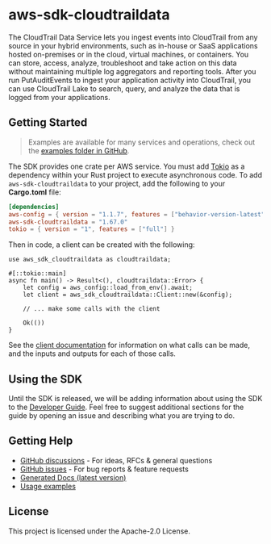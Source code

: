 # aws-sdk-cloudtraildata

The CloudTrail Data Service lets you ingest events into CloudTrail from any source in your hybrid environments, such as in-house or SaaS applications hosted on-premises or in the cloud, virtual machines, or containers. You can store, access, analyze, troubleshoot and take action on this data without maintaining multiple log aggregators and reporting tools. After you run PutAuditEvents to ingest your application activity into CloudTrail, you can use CloudTrail Lake to search, query, and analyze the data that is logged from your applications.

## Getting Started

> Examples are available for many services and operations, check out the
> [examples folder in GitHub](https://github.com/awslabs/aws-sdk-rust/tree/main/examples).

The SDK provides one crate per AWS service. You must add [Tokio](https://crates.io/crates/tokio)
as a dependency within your Rust project to execute asynchronous code. To add `aws-sdk-cloudtraildata` to
your project, add the following to your **Cargo.toml** file:

```toml
[dependencies]
aws-config = { version = "1.1.7", features = ["behavior-version-latest"] }
aws-sdk-cloudtraildata = "1.67.0"
tokio = { version = "1", features = ["full"] }
```

Then in code, a client can be created with the following:

```rust,no_run
use aws_sdk_cloudtraildata as cloudtraildata;

#[::tokio::main]
async fn main() -> Result<(), cloudtraildata::Error> {
    let config = aws_config::load_from_env().await;
    let client = aws_sdk_cloudtraildata::Client::new(&config);

    // ... make some calls with the client

    Ok(())
}
```

See the [client documentation](https://docs.rs/aws-sdk-cloudtraildata/latest/aws_sdk_cloudtraildata/client/struct.Client.html)
for information on what calls can be made, and the inputs and outputs for each of those calls.

## Using the SDK

Until the SDK is released, we will be adding information about using the SDK to the
[Developer Guide](https://docs.aws.amazon.com/sdk-for-rust/latest/dg/welcome.html). Feel free to suggest
additional sections for the guide by opening an issue and describing what you are trying to do.

## Getting Help

* [GitHub discussions](https://github.com/awslabs/aws-sdk-rust/discussions) - For ideas, RFCs & general questions
* [GitHub issues](https://github.com/awslabs/aws-sdk-rust/issues/new/choose) - For bug reports & feature requests
* [Generated Docs (latest version)](https://awslabs.github.io/aws-sdk-rust/)
* [Usage examples](https://github.com/awslabs/aws-sdk-rust/tree/main/examples)

## License

This project is licensed under the Apache-2.0 License.

